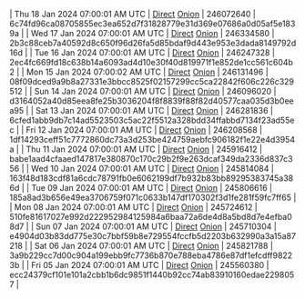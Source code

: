| Thu 18 Jan 2024 07:00:01 AM UTC | [Direct]() [Onion]() | 246072640 | 6c74fd96ca08705855ec3ea652d7f31828779e31d369e07686a0d05af5e1839a | 
| Wed 17 Jan 2024 07:00:01 AM UTC | [Direct]() [Onion]() | 246334580 | 2b3c88ceb7a40592d8c650f96d26fa5d85bdaf9d443e953e3dada8149792d16d | 
| Tue 16 Jan 2024 07:00:01 AM UTC | [Direct]() [Onion]() | 246247328 | 2ec4fc669fd18c638b14a6093ad4d10e30f40d819971f1e852de1cc561c604b2 | 
| Mon 15 Jan 2024 07:00:02 AM UTC | [Direct]() [Onion]() | 246131496 | 08f09dced9a9b8a27331e3bbcc8525f02157299cc5ca22842f606c226c329512 | 
| Sun 14 Jan 2024 07:00:01 AM UTC | [Direct]() [Onion]() | 246096020 | d3164052a40d85eea8fe25b3036204f8f8839f88f82d40577caa035d3b0eea95 | 
| Sat 13 Jan 2024 07:00:01 AM UTC | [Direct]() [Onion]() | 246281836 | 6cfed1abb9db7c14ad5523503c5ac22f5512a328bdd34ffabbd7134f23ad55ec | 
| Fri 12 Jan 2024 07:00:01 AM UTC | [Direct]() [Onion]() | 246208568 | 1df14293ceff51c7772860dc73a3d253be424759aebfc906182f1e22e4d3954a | 
| Thu 11 Jan 2024 07:00:01 AM UTC | [Direct]() [Onion]() | 245916412 | babe1aad4cfaaed147817e380870c170c29b2f9e263dcaf349da2336d837c356 | 
| Wed 10 Jan 2024 07:00:01 AM UTC | [Direct]() [Onion]() | 245814084 | 163f48d183cdf81a6cdc78791fb0e6062199df7b932b83bb89295383745a386d | 
| Tue 09 Jan 2024 07:00:01 AM UTC | [Direct](https://oshi.at/BTHi) [Onion](http://5ety7tpkim5me6eszuwcje7bmy25pbtrjtue7zkqqgziljwqy3rrikqd.onion/BTHi) | 245806616 | 185a8ad3b656e49ea3706759f071c0633b147df170302f3d1fe281f59fc7ff65 | 
| Mon 08 Jan 2024 07:00:01 AM UTC | [Direct](https://oshi.at/VYDb) [Onion](http://5ety7tpkim5me6eszuwcje7bmy25pbtrjtue7zkqqgziljwqy3rrikqd.onion/VYDb) | 245724612 | 510fe81617027e992d222952984125984a6baa72a6de4d8a5bd8d7e4efba08d7 | 
| Sun 07 Jan 2024 07:00:01 AM UTC | [Direct](https://oshi.at/TZos) [Onion](http://5ety7tpkim5me6eszuwcje7bmy25pbtrjtue7zkqqgziljwqy3rrikqd.onion/TZos) | 245710304 | e4904d03b83dd775e30c7bbf59b8e729554fccfb5d2203b632990a3a15a87218 | 
| Sat 06 Jan 2024 07:00:01 AM UTC | [Direct](https://oshi.at/ZaME) [Onion](http://5ety7tpkim5me6eszuwcje7bmy25pbtrjtue7zkqqgziljwqy3rrikqd.onion/ZaME) | 245821788 | 3a9b229cc7d00c904a199ebb9fc7736b870e788eba4786e87df1efcdff98223b | 
| Fri 05 Jan 2024 07:00:01 AM UTC | [Direct](https://oshi.at/CNdF) [Onion](http://5ety7tpkim5me6eszuwcje7bmy25pbtrjtue7zkqqgziljwqy3rrikqd.onion/CNdF) | 245560380 | ecc24379cf101e101a2cbb1b6dc9851f1440b92cc74ab83910160edae2298057 | 
